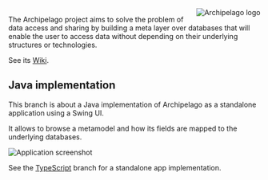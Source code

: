 <img src="doc/web/archipelago/images/Archipelago.png" align=right alt="Archipelago logo">

The Archipelago project aims to solve the problem of data access and sharing by building a meta layer over databases
that will enable the user to access data without depending on their underlying structures or technologies.

See its [Wiki](https://github.com/Javarome/Archipelago/wiki).

## Java implementation

This branch is about a Java implementation of Archipelago as a standalone application using a Swing UI.

It allows to browse a metamodel and how its fields are mapped to the underlying databases.

<img src="doc/web/archipelago/images/screen1.jpg" alt="Application screenshot">

See the [TypeScript](https://github.com/RR0/Archipelago/tree/java) branch for a standalone app implementation.
